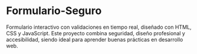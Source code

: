 # Formulario-Seguro
Formulario interactivo con validaciones en tiempo real, diseñado con HTML, CSS y JavaScript. Este proyecto combina seguridad, diseño profesional y accesibilidad, siendo ideal para aprender buenas prácticas en desarrollo web.
